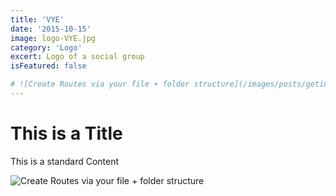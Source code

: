```yaml
---
title: 'VYE'
date: '2015-10-15'
image: logo-VYE.jpg
category: 'Logo'
excert: Logo of a social group
isFeatured: false

# ![Create Routes via your file + folder structure](/images/posts/geting-started/getting-started-nextjs.png)
---
```

# This is a Title
This is a standard Content

![Create Routes via your file + folder structure](logo-VYE.jpg)